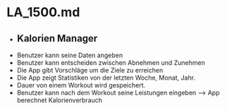# LA_1500.md

- ## Kalorien Manager
- Benutzer kann seine Daten angeben
- Benutzer kann entscheiden zwischen Abnehmen und Zunehmen
- Die App gibt Vorschläge um die Ziele zu erreichen
- Die App zeigt Statistiken von der letzten Woche, Monat, Jahr.
- Dauer von einem Workout wird gespeichert.
- Benutzer kann nach dem Workout seine Leistungen eingeben --> App berechnet Kalorienverbrauch
